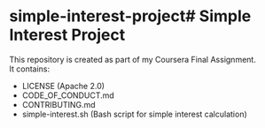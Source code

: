 # simple-interest-project# Simple Interest Project

This repository is created as part of my Coursera Final Assignment.  
It contains:
- LICENSE (Apache 2.0)
- CODE_OF_CONDUCT.md
- CONTRIBUTING.md
- simple-interest.sh (Bash script for simple interest calculation)
